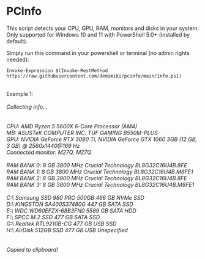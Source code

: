 <h1>PCInfo</h1>

This script detects your CPU, GPU, RAM, monitors and disks in your system. </br>
Only supported for Windows 10 and 11 with PowerShell 5.0+ (installed by default).

Simply run this command in your powershell or terminal (no admin rights needed):

```
Invoke-Expression $(Invoke-RestMethod https://raw.githubusercontent.com/demimiki/pcinfo/main/info.ps1)
```
<br>
Example 1:</br>
</br>
<i>Collecting info...</br>
</br>
</br>
CPU: AMD Ryzen 5 5600X 6-Core Processor (AM4)</br>
MB: ASUSTeK COMPUTER INC. TUF GAMING B550M-PLUS</br>
GPU: NVIDIA GeForce RTX 3080 Ti, NVIDIA GeForce GTX 1060 3GB (12 GB, 3 GB) @ 2560x1440@169 Hz</br>
Connected monitor: M27Q, M27Q</br>
</br>
RAM BANK 0: 8 GB 3800 MHz Crucial Technology BL8G32C16U4B.8FE</br>
RAM BANK 1: 8 GB 3800 MHz Crucial Technology BL8G32C16U4B.M8FE1</br>
RAM BANK 2: 8 GB 3800 MHz Crucial Technology BL8G32C16U4B.8FE</br>
RAM BANK 3: 8 GB 3800 MHz Crucial Technology BL8G32C16U4B.M8FE1</br>
</br>
C:\ Samsung SSD 980 PRO 500GB 466 GB NVMe SSD</br>
D:\ KINGSTON SA400S37480G 447 GB SATA SSD</br>
E:\ WDC WD60EFZX-68B3FN0 5589 GB SATA HDD</br>
F:\ SPCC M.2 SSD 477 GB SATA SSD</br>
G:\ Realtek RTL9210B-CG 477 GB USB SSD</br>
H:\ AirDisk 512GB SSD 477 GB USB Unspecified</br>
</br>
</br>
Copied to clipboard!</br></i>
